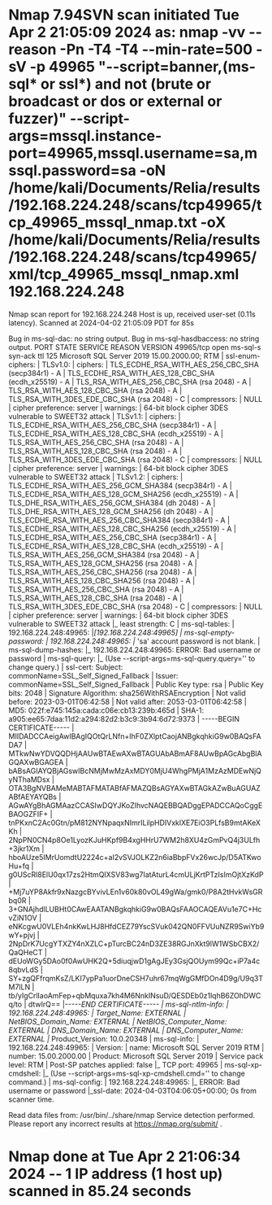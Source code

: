 # Nmap 7.94SVN scan initiated Tue Apr  2 21:05:09 2024 as: nmap -vv --reason -Pn -T4 -T4 --min-rate=500 -sV -p 49965 "--script=banner,(ms-sql* or ssl*) and not (brute or broadcast or dos or external or fuzzer)" --script-args=mssql.instance-port=49965,mssql.username=sa,mssql.password=sa -oN /home/kali/Documents/Relia/results/192.168.224.248/scans/tcp49965/tcp_49965_mssql_nmap.txt -oX /home/kali/Documents/Relia/results/192.168.224.248/scans/tcp49965/xml/tcp_49965_mssql_nmap.xml 192.168.224.248
Nmap scan report for 192.168.224.248
Host is up, received user-set (0.11s latency).
Scanned at 2024-04-02 21:05:09 PDT for 85s

Bug in ms-sql-dac: no string output.
Bug in ms-sql-hasdbaccess: no string output.
PORT      STATE SERVICE  REASON          VERSION
49965/tcp open  ms-sql-s syn-ack ttl 125 Microsoft SQL Server 2019 15.00.2000.00; RTM
| ssl-enum-ciphers: 
|   TLSv1.0: 
|     ciphers: 
|       TLS_ECDHE_RSA_WITH_AES_256_CBC_SHA (secp384r1) - A
|       TLS_ECDHE_RSA_WITH_AES_128_CBC_SHA (ecdh_x25519) - A
|       TLS_RSA_WITH_AES_256_CBC_SHA (rsa 2048) - A
|       TLS_RSA_WITH_AES_128_CBC_SHA (rsa 2048) - A
|       TLS_RSA_WITH_3DES_EDE_CBC_SHA (rsa 2048) - C
|     compressors: 
|       NULL
|     cipher preference: server
|     warnings: 
|       64-bit block cipher 3DES vulnerable to SWEET32 attack
|   TLSv1.1: 
|     ciphers: 
|       TLS_ECDHE_RSA_WITH_AES_256_CBC_SHA (secp384r1) - A
|       TLS_ECDHE_RSA_WITH_AES_128_CBC_SHA (ecdh_x25519) - A
|       TLS_RSA_WITH_AES_256_CBC_SHA (rsa 2048) - A
|       TLS_RSA_WITH_AES_128_CBC_SHA (rsa 2048) - A
|       TLS_RSA_WITH_3DES_EDE_CBC_SHA (rsa 2048) - C
|     compressors: 
|       NULL
|     cipher preference: server
|     warnings: 
|       64-bit block cipher 3DES vulnerable to SWEET32 attack
|   TLSv1.2: 
|     ciphers: 
|       TLS_ECDHE_RSA_WITH_AES_256_GCM_SHA384 (secp384r1) - A
|       TLS_ECDHE_RSA_WITH_AES_128_GCM_SHA256 (ecdh_x25519) - A
|       TLS_DHE_RSA_WITH_AES_256_GCM_SHA384 (dh 2048) - A
|       TLS_DHE_RSA_WITH_AES_128_GCM_SHA256 (dh 2048) - A
|       TLS_ECDHE_RSA_WITH_AES_256_CBC_SHA384 (secp384r1) - A
|       TLS_ECDHE_RSA_WITH_AES_128_CBC_SHA256 (ecdh_x25519) - A
|       TLS_ECDHE_RSA_WITH_AES_256_CBC_SHA (secp384r1) - A
|       TLS_ECDHE_RSA_WITH_AES_128_CBC_SHA (ecdh_x25519) - A
|       TLS_RSA_WITH_AES_256_GCM_SHA384 (rsa 2048) - A
|       TLS_RSA_WITH_AES_128_GCM_SHA256 (rsa 2048) - A
|       TLS_RSA_WITH_AES_256_CBC_SHA256 (rsa 2048) - A
|       TLS_RSA_WITH_AES_128_CBC_SHA256 (rsa 2048) - A
|       TLS_RSA_WITH_AES_256_CBC_SHA (rsa 2048) - A
|       TLS_RSA_WITH_AES_128_CBC_SHA (rsa 2048) - A
|       TLS_RSA_WITH_3DES_EDE_CBC_SHA (rsa 2048) - C
|     compressors: 
|       NULL
|     cipher preference: server
|     warnings: 
|       64-bit block cipher 3DES vulnerable to SWEET32 attack
|_  least strength: C
| ms-sql-tables: 
|   192.168.224.248:49965: 
|_[192.168.224.248:49965]
| ms-sql-empty-password: 
|   192.168.224.248:49965: 
|_    'sa' account password is not blank.
| ms-sql-dump-hashes: 
|_  192.168.224.248:49965: ERROR: Bad username or password
| ms-sql-query: 
|_  (Use --script-args=ms-sql-query.query='<QUERY>' to change query.)
| ssl-cert: Subject: commonName=SSL_Self_Signed_Fallback
| Issuer: commonName=SSL_Self_Signed_Fallback
| Public Key type: rsa
| Public Key bits: 2048
| Signature Algorithm: sha256WithRSAEncryption
| Not valid before: 2023-03-01T06:42:58
| Not valid after:  2053-03-01T06:42:58
| MD5:   022f:e745:145a:cada:c06e:cb13:239b:465d
| SHA-1: a905:ee65:7daa:11d2:a294:82d2:b3c9:3b94:6d72:9373
| -----BEGIN CERTIFICATE-----
| MIIDADCCAeigAwIBAgIQOtQrLNfn+IhF0ZXlptCaojANBgkqhkiG9w0BAQsFADA7
| MTkwNwYDVQQDHjAAUwBTAEwAXwBTAGUAbABmAF8AUwBpAGcAbgBlAGQAXwBGAGEA
| bABsAGIAYQBjAGswIBcNMjMwMzAxMDY0MjU4WhgPMjA1MzAzMDEwNjQyNThaMDsx
| OTA3BgNVBAMeMABTAFMATABfAFMAZQBsAGYAXwBTAGkAZwBuAGUAZABfAEYAYQBs
| AGwAYgBhAGMAazCCASIwDQYJKoZIhvcNAQEBBQADggEPADCCAQoCggEBAOGZFIF+
| tnPKxnC2Ac0Gtn/pM812NYNpaqxNImrILilpHDIVxklXE7EiO3PLfsB9mtAKeXKh
| 2NpPN0CN4p8Oe1LyozKJuHKpf9B4xgHHrU7WM2h8XU4zGmPvQ4j3ULfh+3jkr1Xm
| hboAUze5IMrUomdtU2224c+aI2vSVJOLKZ2n6iaBbpFVx26wcJp/D5ATKwoHu+fq
| g0UScRl8ElU0qx17zs2HtmQIXSV83wg7IatAturL4cmULjKrtPTzIsImOjtXzKdP
| +Mj7uYP8Akfr9xNazgcBYvivLEn1v60k80vOL49gWa/gmk0/P8A2tHvkWsGRbq0R
| 3+GNAjhdlLUBHt0CAwEAATANBgkqhkiG9w0BAQsFAAOCAQEAVu1e7C+HcvZiN1OV
| eNKcgwU0VLEh4nkKwLHJ8HfdCEZ79YscSVuk042QN0FFVUuNZR9SwiYb9wY+pjvj
| 2NpDrK7UcgYTXZY4nXZLC+pTurcBC24nD3ZE38RGJnXkt9lW1WSbCBX2/QaQHeCT
| dEUoWGy5DAo0f0AwUHK2Q+5diuqjwD1gAgJEy3GsjQOUym99Qc+iP7a4c8qbvLdS
| SY+zgQFfrqmKsZ/LKI7ypPa1uorDneCSH7uhr67mqWgGMfDOn4D9g/U9q3TM7lLN
| tb/yIgCrlIaoAmFep+qbMquxa7kh4M6NnkINsuD/QESDEb0z1lqhB6ZOhDWCq/to
| dtwIrQ==
|_-----END CERTIFICATE-----
| ms-sql-ntlm-info: 
|   192.168.224.248:49965: 
|     Target_Name: EXTERNAL
|     NetBIOS_Domain_Name: EXTERNAL
|     NetBIOS_Computer_Name: EXTERNAL
|     DNS_Domain_Name: EXTERNAL
|     DNS_Computer_Name: EXTERNAL
|_    Product_Version: 10.0.20348
| ms-sql-info: 
|   192.168.224.248:49965: 
|     Version: 
|       name: Microsoft SQL Server 2019 RTM
|       number: 15.00.2000.00
|       Product: Microsoft SQL Server 2019
|       Service pack level: RTM
|       Post-SP patches applied: false
|_    TCP port: 49965
| ms-sql-xp-cmdshell: 
|_  (Use --script-args=ms-sql-xp-cmdshell.cmd='<CMD>' to change command.)
| ms-sql-config: 
|   192.168.224.248:49965: 
|_  ERROR: Bad username or password
|_ssl-date: 2024-04-03T04:06:05+00:00; 0s from scanner time.

Read data files from: /usr/bin/../share/nmap
Service detection performed. Please report any incorrect results at https://nmap.org/submit/ .
# Nmap done at Tue Apr  2 21:06:34 2024 -- 1 IP address (1 host up) scanned in 85.24 seconds
